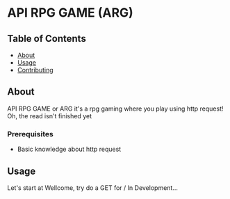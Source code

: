 # API RPG GAME (ARG)

## Table of Contents

- [About](#about)
- [Usage](#usage)
- [Contributing](../CONTRIBUTING.md)

## About <a name = "about"></a>

API RPG GAME or ARG it's a rpg gaming where you play using http request!
Oh, the read isn't finished yet


### Prerequisites

* Basic knowledge about http request


## Usage <a name = "usage"></a>

Let's start at Wellcome, try do a GET for /
In Development...
